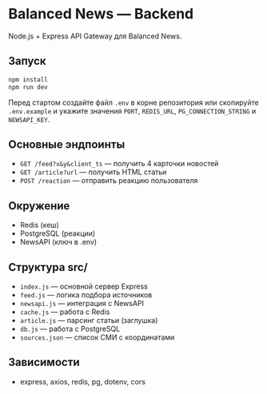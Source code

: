# Balanced News — Backend

Node.js + Express API Gateway для Balanced News.

## Запуск

```bash
npm install
npm run dev
```

Перед стартом создайте файл `.env` в корне репозитория или скопируйте
`.env.example` и укажите значения `PORT`, `REDIS_URL`, `PG_CONNECTION_STRING` и
`NEWSAPI_KEY`.

## Основные эндпоинты
- `GET /feed?x&y&client_ts` — получить 4 карточки новостей
- `GET /article?url` — получить HTML статьи
- `POST /reaction` — отправить реакцию пользователя

## Окружение
- Redis (кеш)
- PostgreSQL (реакции)
- NewsAPI (ключ в .env)

## Структура src/
- `index.js` — основной сервер Express
- `feed.js` — логика подбора источников
- `newsapi.js` — интеграция с NewsAPI
- `cache.js` — работа с Redis
- `article.js` — парсинг статьи (заглушка)
- `db.js` — работа с PostgreSQL
- `sources.json` — список СМИ с координатами

## Зависимости
- express, axios, redis, pg, dotenv, cors 